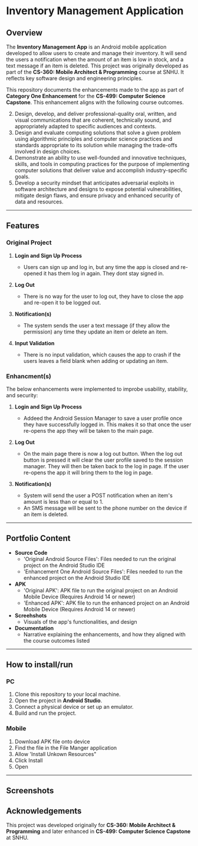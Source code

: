 # Inventory Management Application

## Overview
The **Inventory Management App** is an Android mobile application developed to allow users to create and manage their inventory. It will send the users a notification when the amount of an item is low in stock, and a text message if an item is deleted. This project was originally developed as part of the   **CS-360: Mobile Architect & Programming** course at SNHU. It reflects key software design and engineering principles.

This repository documents the enhancements made to the app as part of **Category One Enhancement** for the **CS-499: Computer Science Capstone**. This enhancement aligns with the following course outcomes.

2. Design, develop, and deliver professional-quality oral, written, and visual communications that are coherent, technically sound, and appropriately adapted to specific audiences and contexts.
3. Design and evaluate computing solutions that solve a given problem using algorithmic principles and computer science practices and standards appropriate to its solution while managing the trade-offs involved in design choices.
4. Demonstrate an ability to use well-founded and innovative techniques, skills, and tools in computing practices for the purpose of implementing computer solutions that deliver value and accomplish industry-specific goals.
5. Develop a security mindset that anticipates adversarial exploits in software architecture and designs to expose potential vulnerabilities, mitigate design flaws, and ensure privacy and enhanced security of data and resources.

---

## Features

### **Original Project**
1. **Login and Sign Up Process**
    - Users can sign up and log in, but any time the app is closed and re-opened it has them log in again. They dont stay signed in.

2. **Log Out**
   - There is no way for the user to log out, they have to close the app and re-open it to be logged out.

3. **Notification(s)**
   - The system sends the user a text message (if they allow the permission) any time they update an item or delete an item.
  
4. **Input Validation**
    - There is no input validation, which causes the app to crash if the users leaves a field blank when adding or updating an item.

### **Enhancment(s)**
The below enhancements were implemented to improbe usability, stability, and security:

1. **Login and Sign Up Process**
    - Addeed the Android Session Manager to save a user profile once they have successfully logged in. This makes it so that once the user re-opens the app they will be taken to the main page.

2. **Log Out**
    - On the main page there is now a log out button. When the log out button is pressed it will clear the user profile saved to the session manager. They will then be taken back to the log in page. If the user re-opens the app it will bring them to the log in page.

3. **Notification(s)**
    - System will send the user a POST notification when an item's amount is less than or equal to 1.
    - An SMS message will be sent to the phone number on the device if an item is deleted.

---

## Portfolio Content
- **Source Code**
    - 'Original Android Source Files': Files needed to run the original project on the Android Studio IDE
    - 'Enhancement One Android Source Files': Files needed to run the enhanced project on the Android Studio IDE
- **APK**
    - 'Original APK': APK file to run the original project on an Android Mobile Device (Requires Android 14 or newer)
    - 'Enhanced APK': APK file to run the enhanced project on an Android Mobile Device (Requires Android 14 or newer)
- **Screehshots**
    - Visuals of the app's functionalities, and design
- **Documentation**
    - Narrative explaining the enhancements, and how they aligned with the course outcomes listed

---

## How to install/run
### PC
1. Clone this repository to your local machine.
2. Open the project in **Android Studio**.
3. Connect a physical device or set up an emulator.
4. Build and run the project.

### Mobile
1. Download APK file onto device
2. Find the file in the File Manger application
3. Allow 'Install Unkown Resources"
4. Click Install
5. Open

---
## Screenshots

## Acknowledgements

This project was developed originally for **CS-360: Mobile Architect & Programming** and later enhanced in **CS-499: Computer Science Capstone** at SNHU. 
